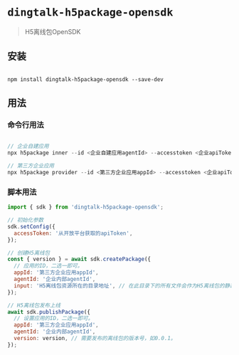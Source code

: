 # `dingtalk-h5package-opensdk`

> H5离线包OpenSDK


## 安装

```

npm install dingtalk-h5package-opensdk --save-dev

```

## 用法


### 命令行用法

```javascript

// 企业自建应用
npx h5package inner --id <企业自建应用agentId> --accesstoken <企业apiToken> --dir ./dist

// 第三方企业应用
npx h5package provider --id <第三方企业应用appId> --accesstoken <企业apiToken> --dir ./dist


```


### 脚本用法

```javascript
import { sdk } from 'dingtalk-h5package-opensdk';

// 初始化参数
sdk.setConfig({
  accessToken: '从开放平台获取的apiToken',
});

// 创建H5离线包
const { version } = await sdk.createPackage({
  // 应用的ID，二选一即可。
  appId: '第三方企业应用appId',
  agentId: '企业内部agentId',
  input: 'H5离线包资源所在的目录地址', // 在此目录下的所有文件会作为H5离线包的静态资源，压缩上传并创建H5离线包
});

// H5离线包发布上线
await sdk.publishPackage({
  // 设置应用的ID，二选一即可。
  appId: '第三方企业应用appId',
  agentId: '企业内部agentId',
  version: version, // 需要发布的离线包的版本号，如0.0.1。
});

```
